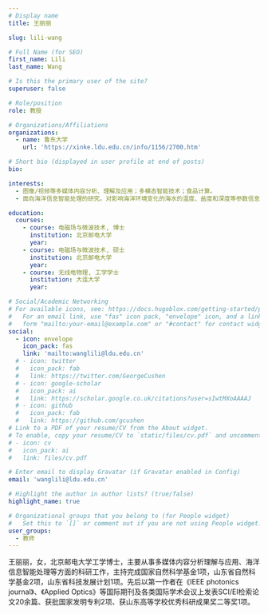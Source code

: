 ```yaml
---
# Display name
title: 王丽丽

slug: lili-wang

# Full Name (for SEO)
first_name: Lili
last_name: Wang

# Is this the primary user of the site?
superuser: false

# Role/position
role: 教授

# Organizations/Affiliations
organizations:
  - name: 鲁东大学
    url: 'https://xinke.ldu.edu.cn/info/1156/2700.htm'

# Short bio (displayed in user profile at end of posts)
bio: 

interests:
  - 图像/视频等多媒体内容分析、理解及应用；多模态智能技术；食品计算。
  - 面向海洋信息智能处理的研究。对影响海洋环境变化的海水的温度、盐度和深度等参数信息进行智能化处理，用于辅助设计光栅传感器结构。

education:
  courses:
    - course: 电磁场与微波技术, 博士
      institution: 北京邮电大学
      year: 
    - course: 电磁场与微波技术, 硕士
      institution: 北京邮电大学
      year: 
    - course: 无线电物理, 工学学士
      institution: 大连大学
      year: 

# Social/Academic Networking
# For available icons, see: https://docs.hugoblox.com/getting-started/page-builder/#icons
#   For an email link, use "fas" icon pack, "envelope" icon, and a link in the
#   form "mailto:your-email@example.com" or "#contact" for contact widget.
social:
  - icon: envelope
    icon_pack: fas
    link: 'mailto:wanglili@ldu.edu.cn'
  # - icon: twitter
  #   icon_pack: fab
  #   link: https://twitter.com/GeorgeCushen
  # - icon: google-scholar
  #   icon_pack: ai
  #   link: https://scholar.google.co.uk/citations?user=sIwtMXoAAAAJ
  # - icon: github
  #   icon_pack: fab
  #   link: https://github.com/gcushen
# Link to a PDF of your resume/CV from the About widget.
# To enable, copy your resume/CV to `static/files/cv.pdf` and uncomment the lines below.
# - icon: cv
#   icon_pack: ai
#   link: files/cv.pdf

# Enter email to display Gravatar (if Gravatar enabled in Config)
email: 'wanglili@ldu.edu.cn'

# Highlight the author in author lists? (true/false)
highlight_name: true

# Organizational groups that you belong to (for People widget)
#   Set this to `[]` or comment out if you are not using People widget.
user_groups:
  - 教师
---
```


王丽丽，女，北京邮电大学工学博士，主要从事多媒体内容分析理解与应用、海洋信息智能处理等方面的科研工作，主持完成国家自然科学基金1项，山东省自然科学基金2项，山东省科技发展计划1项。先后以第一作者在《IEEE photonics journal》、《Applied Optics》等国际期刊及各类国际学术会议上发表SCI/EI检索论文20余篇、获批国家发明专利2项、获山东高等学校优秀科研成果奖二等奖1项。

